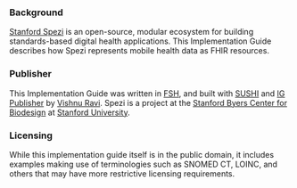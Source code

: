 ### Background

[Stanford Spezi](https://spezi.stanford.edu) is an open-source, modular ecosystem for building standards-based digital health applications. This Implementation Guide describes how Spezi represents mobile health data as FHIR resources.

### Publisher

This Implementation Guide was written in [FSH](https://fshschool.org/), and built with [SUSHI](https://github.com/FHIR/sushi) and [IG Publisher](https://confluence.hl7.org/display/FHIR/IG+Publisher+Documentation) by [Vishnu Ravi](https://profiles.stanford.edu/vishnu-ravi). Spezi is a project at the [Stanford Byers Center for Biodesign](https://biodesign.stanford.edu) at [Stanford University](https://stanford.edu/).

### Licensing

While this implementation guide itself is in the public domain, it includes examples making use of terminologies such as SNOMED CT, LOINC, and others that may have more restrictive licensing requirements.